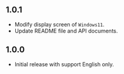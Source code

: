 ## 1.0.1
- Modify display screen of `Windows11`.
- Update README file and API documents.

## 1.0.0
- Initial release with support English only.
